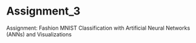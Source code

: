 # Assignment_3
Assignment: Fashion MNIST Classification with Artificial Neural Networks (ANNs) and Visualizations
